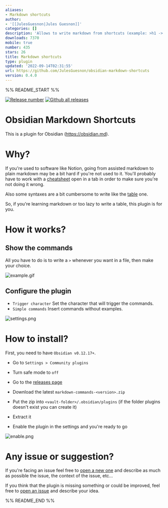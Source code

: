 ```yaml
---
aliases:
- Markdown shortcuts
author:
- '[[JulesGuesnon|Jules Guesnon]]'
categories: []
description: 'Allows to write markdown from shortcuts (example: >h1 -> #).'
downloads: 7370
mobile: true
number: 435
stars: 26
title: Markdown shortcuts
type: plugin
updated: '2022-09-14T02:31:55'
url: https://github.com/JulesGuesnon/obsidian-markdown-shortcuts
version: 0.4.0
---
```


%% README_START %%

[![Release number](https://img.shields.io/github/release/JulesGuesnon/obsidian-markdown-commands.svg)](https://GitHub.com/Naereen/StrapDown.js/releases/) [![Github all releases](https://img.shields.io/github/downloads/JulesGuesnon/obsidian-markdown-commands/total.svg)](https://GitHub.com/Naereen/StrapDown.js/releases/)

# Obsidian Markdown Shortcuts

This is a plugin for Obsidian (https://obsidian.md).

# Why?

If you're used to software like Notion, going from assisted markdown to plain markdown may be a bit hard if you're not used to it. You'll probably have to work with a [cheatsheet](https://www.markdownguide.org/cheat-sheet/) open in a tab in order to make sure you're not doing it wrong. <br/>

Also some syntaxes are a bit cumbersome to write like the [table](https://www.markdownguide.org/cheat-sheet/#extended-syntax) one.

So, if you're learning markdown or too lazy to write a table, this plugin is for you.

# How it works?

## Show the commands

All you have to do is to write a `>` whenever you want in a file, then make your choice.

![example.gif](https://raw.githubusercontent.com/JulesGuesnon/obsidian-markdown-shortcuts/HEAD/images/example.gif)

## Configure the plugin

-   `Trigger character` Set the character that will trigger the commands.
-   `Simple commands` Insert commands without examples.

![settings.png](https://raw.githubusercontent.com/JulesGuesnon/obsidian-markdown-shortcuts/HEAD/images/settings.png)

# How to install?

First, you need to have `Obsidian v0.12.17+`.

-   Go to `Settings > Community plugins`

-   Turn safe mode to `off`

-   Go to the [releases page](https://github.com/JulesGuesnon/obsidian-markdown-commands/releases)

-   Download the latest `markdown-commands-<version>.zip`

-   Put the zip into `<vault-folder>/.obsidian/plugins` (if the folder plugins doesn't exist you can create it)

-   Extract it

-   Enable the plugin in the settings and you're ready to go

![enable.png](https://raw.githubusercontent.com/JulesGuesnon/obsidian-markdown-shortcuts/HEAD/images/enable.png)

# Any issue or suggestion?

If you're facing an issue feel free to [open a new one](https://github.com/JulesGuesnon/obsidian-markdown-commands/issues/new) and describe as much as possible the issue, the context of the issue, etc...

If you think that the plugin is missing something or could be improved, feel free to [open an issue](https://github.com/JulesGuesnon/obsidian-markdown-commands/issues/new) and describe your idea.


%% README_END %%